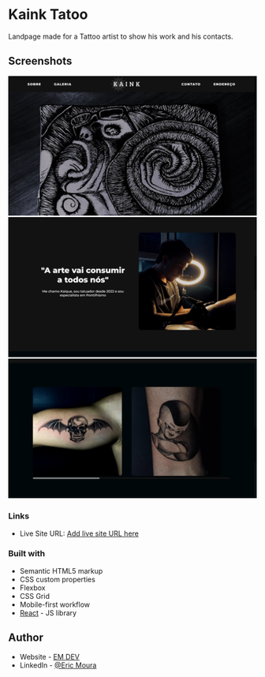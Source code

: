 
# Kaink Tatoo

Landpage made for a Tattoo artist to show his work and his contacts.


## Screenshots

![App Screenshot](./screenshot1.png)
![App Screenshot](./screenshot2.png)
![App Screenshot](./screenshot3.png)


### Links

- Live Site URL: [Add live site URL here](https://kainktattoo.vercel.app/)
### Built with

- Semantic HTML5 markup
- CSS custom properties
- Flexbox
- CSS Grid
- Mobile-first workflow
- [React](https://reactjs.org/) - JS library
## Author

- Website - [EM DEV](https://emouradev.vercel.app/)
- LinkedIn - [@Eric Moura](https://www.linkedin.com/in/emouradev/)

